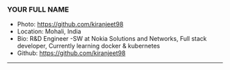 ### YOUR FULL NAME
- Photo: https://github.com/kiranjeet98
- Location: Mohali, India
- Bio: R&D Engineer -SW at Nokia Solutions and Networks, Full stack developer, Currently learning docker & kubernetes
- Github: https://github.com/kiranjeet98
***

